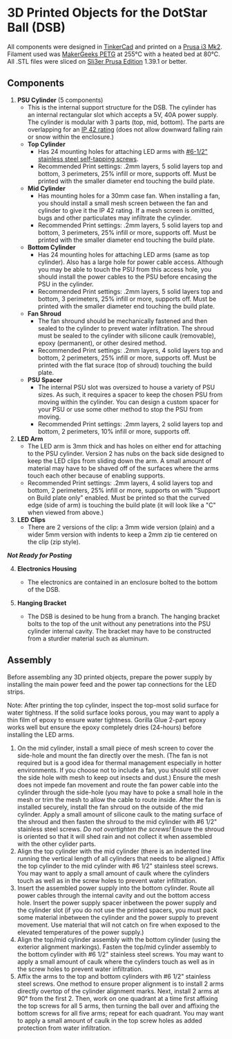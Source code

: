 # 3D Printed Objects for the DotStar Ball (DSB)
All components were designed in [TinkerCad](https://www.tinkercad.com/#/) and printed on a [Prusa i3 Mk2](https://www.prusa3d.com/). Filament used was [MakerGeeks PETG](https://www.makergeeks.com/collections/maker-series-petg) at 255°C with a heated bed at 80°C. All .STL files were sliced on [Sli3er Prusa Edition](https://www.prusa3d.com/slic3r-prusa-edition/) 1.39.1 or better.

## Components
1. **PSU Cylinder** (5 components)
   - This is the internal support structure for the DSB. The cylinder has an internal rectangular slot which accepts a 5V, 40A power supply. The cylinder is modular with 3 parts (top, mid, bottom). The parts are overlapping for an [IP 42 rating](https://en.wikipedia.org/wiki/IP_Code) (does not allow downward falling rain or snow within the enclosure.) 
   - **Top Cylinder**
     - Has 24 mounting holes for attaching LED arms with [#6-1/2" stainless steel self-tapping screws](https://www.fastenermart.com/SC165-1452.html).
     - Recommended Print settings: .2mm layers, 5 solid layers top and bottom, 3 perimeters, 25% infill or more, supports off. Must be printed with the smaller diameter end touching the build plate.
   - **Mid Cylinder**
     - Has mounting holes for a 30mm case fan. When installing a fan, you should install a small mesh screen between the fan and cylinder to give it the IP 42 rating. If a mesh screen is omitted, bugs and other particulates may infiltrate the cylinder. 
     - Recommended Print settings: .2mm layers, 5 solid layers top and bottom, 3 perimeters, 25% infill or more, supports off. Must be printed with the smaller diameter end touching the build plate.
   - **Bottom Cylinder**
     - Has 24 mounting holes for attaching LED arms (same as top cylinder). Also has a large hole for power cable access. Although you may be able to touch the PSU from this access hole, you should install the power cables to the PSU before encasing the PSU in the cylinder.
     - Recommended Print settings: .2mm layers, 5 solid layers top and bottom, 3 perimeters, 25% infill or more, supports off. Must be printed with the smaller diameter end touching the build plate.
   - **Fan Shroud**
     - The fan shround should be mechanically fastened and then sealed to the cylinder to prevent water infiltration. The shroud must be sealed to the cylinder with silicone caulk (removable), epoxy (permanent), or other desired method.
     - Recommended Print settings: .2mm layers, 4 solid layers top and bottom, 2 perimeters, 25% infill or more, supports off. Must be printed with the flat surace (top of shroud) touching the build plate.
   - **PSU Spacer**
     - The internal PSU slot was oversized to house a variety of PSU sizes. As such, it requires a spacer to keep the chosen PSU from moving within the cylinder. You can design a custom spacer for your PSU or use some other method to stop the PSU from moving.
     - Recommended Print settings: .2mm layers, 2 solid layers top and bottom, 2 perimeters, 10% infill or more, supports off.
2. **LED Arm**
   - The LED arm is 3mm thick and has holes on either end for attaching to the PSU cylinder. Version 2 has nubs on the back side designed to keep the LED clips from sliding down the arm. A small amount of material may have to be shaved off of the surfaces where the arms touch each other because of enabling supports.
   - Recommended Print settings: .2mm layers, 4 solid layers top and bottom, 2 perimeters, 25% infill or more, supports on with "Support on Build plate only" enabled. Must be printed so that the curved edge (side of arm) is touching the build plate (it will look like a "C" when viewed from above.)
3. **LED Clips**
   - There are 2 versions of the clip: a 3mm wide version (plain) and a wider 5mm version with indents to keep a 2mm zip tie centered on the clip (zip style).
   
**_Not Ready for Posting_**

4. **Electronics Housing**
   - The electronics are contained in an enclosure bolted to the bottom of the DSB.
   
5. **Hanging Bracket**
   - The DSB is desined to be hung from a branch. The hanging bracket bolts to the top of the unit without any penetrations into the PSU cylinder internal cavity. The bracket may have to be constructed from a sturdier material such as aluminum.
    
## Assembly
Before assembling any 3D printed objects, prepare the power supply by installing the main power feed and the power tap connections for the LED strips.

Note: After printing the top cylinder, inspect the top-most solid surface for water tightness. If the solid surface looks porous, you may want to apply a thin film of epoxy to ensure water tightness. Gorilla Glue 2-part epoxy works well but ensure the epoxy completely dries (24-hours) before installing the LED arms.

1. On the mid cylinder, install a small piece of mesh screen to cover the side-hole and mount the fan directly over the mesh. (The fan is not required but is a good idea for thermal management especially in hotter environments. If you choose not to include a fan, you should still cover the side hole with mesh to keep out insects and dust.) Ensure the mesh does not impede fan movement and route the fan power cable into the cylinder through the side-hole (you may have to poke a small hole in the mesh or trim the mesh to allow the cable to route inside. After the fan is installed securely, install the fan shroud on the outside of the mid cylinder. Apply a small amount of silicone caulk to the mating surface of the shroud and then fasten the shroud to the mid cylinder with #6 1/2" stainless steel screws. _Do not overtighten the screws!_ Ensure the shroud is oriented so that it will shed rain and not collect it when assembled with the other cylider parts.
2. Align the top cylinder with the mid cylinder (there is an indented line running the vertical length of all cylinders that needs to be aligned.) Affix the top cylinder to the mid cylinder with #6 1/2" stainless steel screws. You may want to apply a small amount of caulk where the cylinders touch as well as in the screw holes to prevent water infiltration.
3. Insert the assembled power supply into the bottom cylinder. Route all power cables through the internal cavity and out the bottom access hole. Insert the power supply spacer inbetween the power supply and the cylinder slot (if you do not use the printed spacers, you must pack some material inbetween the cylinder and the power supply to prevent movement. Use material that will not catch on fire when exposed to the elevated temperatures of the power supply.)
4. Align the top/mid cylinder assembly with the bottom cylinder (using the exterior alignment markings). Fasten the top/mid cylinder assembly to the bottom cylinder with #6 1/2" stainless steel screws. You may want to apply a small amount of caulk where the cylinders touch as well as in the screw holes to prevent water infiltration.
5. Affix the arms to the top and bottom cylinders with #6 1/2" stainless steel screws. One method to ensure proper alignment is to install 2 arms directly overtop of the cylinder alignment marks. Next, install 2 arms at 90° from the first 2. Then, work on one quadrant at a time first affixing the top screws for all 5 arms, then turning the ball over and affixing the bottom screws for all five arms; repeat for each quadrant. You may want to apply a small amount of caulk in the top screw holes as added protection from water infiltration.

